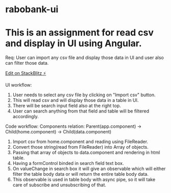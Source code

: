 # rabobank-ui
# This is an assignment for read csv and display in UI using Angular.
Req: User can import any csv file and display those data in UI and user also can filter those data. 

[Edit on StackBlitz ⚡️](https://stackblitz.com/edit/rabobank-ui)

UI workflow:
1. User needs to select any csv file by clicking on "Import csv" button.
2. This will read csv and will display those data in a table in UI.
3. There will be search input field also at the right top.
4. User can search anything from that field and table will be filtered accordingly.

Code workflow:
Components relation: Parent(app.component) -> Child(home.component) -> Child(data.component)
1. Import csv from home.component and reading using FileReader.
2. Convert those string(read from FileReader) into Array of objects.
3. Passing that array of objects to data.component and rendering in html table.
4. Having a formControl binded in search field text box.
5. On valueChange in search box it will give an observable which will either filter the table body
   data or will return the entire table body data.
6. This observable is used in table body with async pipe, so it will take care of subscribe and unsubscribing of that.

